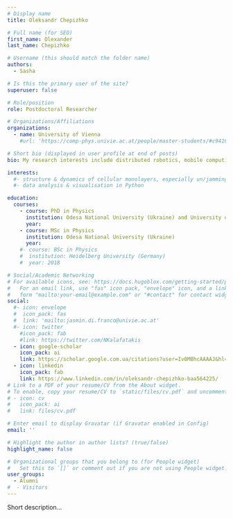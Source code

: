 ```yaml
---
# Display name
title: Oleksandr Chepizhko 

# Full name (for SEO)
first_name: Olexander 
last_name: Chepizhko

# Username (this should match the folder name)
authors:
  - Sasha

# Is this the primary user of the site?
superuser: false

# Role/position
role: Postdoctoral Researcher

# Organizations/Affiliations
organizations:
  - name: University of Vienna
    #url: 'https://comp-phys.univie.ac.at/people/master-students/#c941698'

# Short bio (displayed in user profile at end of posts)
bio: My research interests include distributed robotics, mobile computing and programmable matter.

interests:
  #- structure & dynamics of cellular monolayers, especially un/jamming transitions
  #- data analysis & visualisation in Python 

education:
  courses:
    - course: PhD in Physics
      institution: Odesa National University (Ukraine) and University of Nice-Sophia-Antipolis (France)
      year: 
    - course: MSc in Physics
      institution: Odesa National University (Ukraine)
      year: 
    #- course: BSc in Physics 
    #  institution: Heidelberg University (Germany)
    #  year: 2018

# Social/Academic Networking
# For available icons, see: https://docs.hugoblox.com/getting-started/page-builder/#icons
#   For an email link, use "fas" icon pack, "envelope" icon, and a link in the
#   form "mailto:your-email@example.com" or "#contact" for contact widget.
social:
  #- icon: envelope
  #  icon_pack: fas
  #  link: 'mailto:jasmin.di.franco@univie.ac.at'
  #- icon: twitter
    #icon_pack: fab
    #link: https://twitter.com/NKalafatakis
  - icon: google-scholar
    icon_pack: ai
    link: https://scholar.google.com.ua/citations?user=Iv0MBhcAAAAJ&hl=ru
  - icon: linkedin
    icon_pack: fab
    link: https://www.linkedin.com/in/oleksandr-chepizhko-baa564225/
# Link to a PDF of your resume/CV from the About widget.
# To enable, copy your resume/CV to `static/files/cv.pdf` and uncomment the lines below.
# - icon: cv
#   icon_pack: ai
#   link: files/cv.pdf

# Enter email to display Gravatar (if Gravatar enabled in Config)
email: ''

# Highlight the author in author lists? (true/false)
highlight_name: false

# Organizational groups that you belong to (for People widget)
#   Set this to `[]` or comment out if you are not using People widget.
user_groups:
  - Alumni
#  - Visitors
---
```


Short description...
